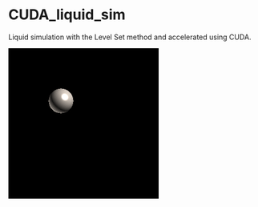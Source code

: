 # CUDA_liquid_sim
Liquid simulation with the Level Set method and accelerated using CUDA.

![](render.gif)